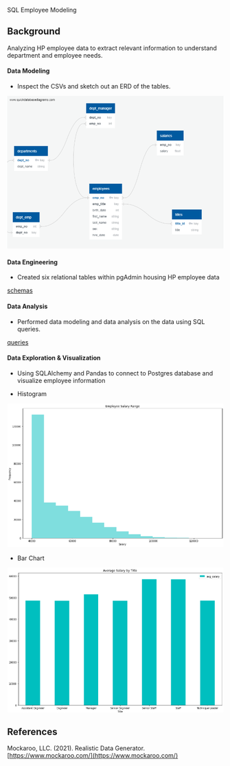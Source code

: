 SQL Employee Modeling

## Background

Analyzing HP employee data to extract relevant information to understand department and employee needs.

#### Data Modeling

* Inspect the CSVs and sketch out an ERD of the tables.

![QuickDBD-export.png](Images/QuickDBD-export.png)

#### Data Engineering

* Created six relational tables within pgAdmin housing HP employee data

[schemas](EmployeeSQL/tables.sql)



#### Data Analysis

 * Performed data modeling and data analysis on the data using SQL queries.
 
 [queries](EmployeeSQL/queries.sql)
 
#### Data Exploration & Visualization

 * Using SQLAlchemy and Pandas to connect to Postgres database and visualize employee information

* Histogram

![histogram](Images/plot1.PNG)


* Bar Chart

![bar chart](Images/plot2.PNG)

## References

Mockaroo, LLC. (2021). Realistic Data Generator. [https://www.mockaroo.com/](https://www.mockaroo.com/)
